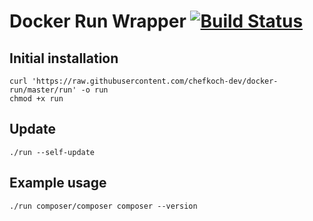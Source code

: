 # Docker Run Wrapper [![Build Status](https://travis-ci.org/chefkoch-dev/docker-run.svg?branch=master)](https://travis-ci.org/chefkoch-dev/docker-run)

## Initial installation

    curl 'https://raw.githubusercontent.com/chefkoch-dev/docker-run/master/run' -o run
    chmod +x run

## Update

    ./run --self-update

## Example usage

    ./run composer/composer composer --version
